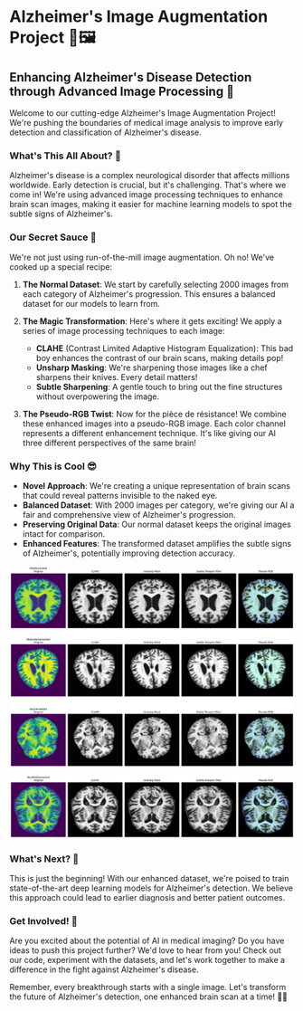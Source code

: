 # Alzheimer's Image Augmentation Project 🧠🖼️

## Enhancing Alzheimer's Disease Detection through Advanced Image Processing 🚀

Welcome to our cutting-edge Alzheimer's Image Augmentation Project! We're pushing the boundaries of medical image analysis to improve early detection and classification of Alzheimer's disease. 

### What's This All About? 🤔

Alzheimer's disease is a complex neurological disorder that affects millions worldwide. Early detection is crucial, but it's challenging. That's where we come in! We're using advanced image processing techniques to enhance brain scan images, making it easier for machine learning models to spot the subtle signs of Alzheimer's.

### Our Secret Sauce 🧪

We're not just using run-of-the-mill image augmentation. Oh no! We've cooked up a special recipe:

1. **The Normal Dataset**: We start by carefully selecting 2000 images from each category of Alzheimer's progression. This ensures a balanced dataset for our models to learn from.

2. **The Magic Transformation**: Here's where it gets exciting! We apply a series of image processing techniques to each image:
   - **CLAHE** (Contrast Limited Adaptive Histogram Equalization): This bad boy enhances the contrast of our brain scans, making details pop!
   - **Unsharp Masking**: We're sharpening those images like a chef sharpens their knives. Every detail matters!
   - **Subtle Sharpening**: A gentle touch to bring out the fine structures without overpowering the image.

3. **The Pseudo-RGB Twist**: Now for the pièce de résistance! We combine these enhanced images into a pseudo-RGB image. Each color channel represents a different enhancement technique. It's like giving our AI three different perspectives of the same brain!

### Why This is Cool 😎

- **Novel Approach**: We're creating a unique representation of brain scans that could reveal patterns invisible to the naked eye.
- **Balanced Dataset**: With 2000 images per category, we're giving our AI a fair and comprehensive view of Alzheimer's progression.
- **Preserving Original Data**: Our normal dataset keeps the original images intact for comparison.
- **Enhanced Features**: The transformed dataset amplifies the subtle signs of Alzheimer's, potentially improving detection accuracy.

![Example of Enhanced Image](figure/PseudoRGB.png)

### What's Next? 🚀

This is just the beginning! With our enhanced dataset, we're poised to train state-of-the-art deep learning models for Alzheimer's detection. We believe this approach could lead to earlier diagnosis and better patient outcomes.

### Get Involved! 🤝

Are you excited about the potential of AI in medical imaging? Do you have ideas to push this project further? We'd love to hear from you! Check out our code, experiment with the datasets, and let's work together to make a difference in the fight against Alzheimer's disease.

Remember, every breakthrough starts with a single image. Let's transform the future of Alzheimer's detection, one enhanced brain scan at a time! 🧠✨
